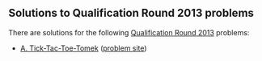 ## Solutions to Qualification Round 2013 problems

There are solutions for the following [Qualification Round 2013](https://code.google.com/codejam/contest/2270488/dashboard/) problems:

* [A. Tick-Tac-Toe-Tomek](tic-tac-toe-tomek.dylan) ([problem site](https://code.google.com/codejam/contest/2270488/dashboard#s=p0))
